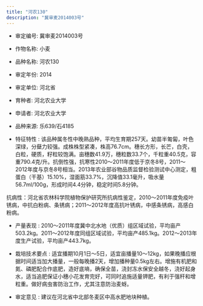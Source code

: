```yaml
---
title: "河农130"
description: "冀审麦2014003号"
---
```

* 审定编号:  冀审麦2014003号

*  作物名称:  小麦

*  品种名称:  河农130

*  审定年份:  2014

*  审定单位:  河北省

* 育种者:  河北农业大学

*  申请者:  河北农业大学

*  品种来源:  乐639/石4185


*  特征特性 : 
该品种属冬性中晚熟品种，平均生育期257天。幼苗半匍匐，叶色深绿，分蘖力较强。成株株型紧凑，株高76.7cm。穗长方形，长芒，白壳，白粒，硬质，籽粒较饱满。亩穗数41.9万，穗粒数33.7个，千粒重40.5克，容重790.4克/升。抗倒性强，抗寒性2010～2011年度低于京冬8号，2011～2012年度与京冬8号相当。2013年农业部谷物品质监督检验测试中心测定，粗蛋白（干基）15.10%，湿面筋33.7%，沉降值33.1毫升，吸水量56.7ml/100g，形成时间4.4分钟，稳定时间5.8分钟。
抗病性：河北省农林科学院植物保护研究所抗病性鉴定，2010～2011年度免疫叶锈病，中抗白粉病、条锈病；2011～2012年度高抗叶锈病，中感条锈病，高感白粉病。

 
*  产量表现 : 
2010～2011年度冀中北水地（优质）组区域试验，平均亩产503.2kg。2011～2012年度同组区域试验，平均亩产485.1kg。2012～2013年度生产试验，平均亩产443.7kg。

*  栽培技术要点 : 
适宜播期10月1日～5日，适宜亩播量10～12kg，如果晚播应根据时间适当加大播量，一般每晚播2天，增加播种量0.5kg左右。增施有机肥和氮、磷肥配合作底肥，造好底墒，确保全苗，浇封冻水保安全越冬，浇好起身水，适当追肥保证小穗小花发育完好，可同时追施适量钾肥，有利于强秆和增粒重。做好病虫害防治工作，尤其注意防治麦蚜。

*  审定意见 : 
建议在河北省中北部冬麦区中高水肥地块种植。
